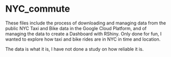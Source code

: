 # NYC_commute
These files include the process of downloading and managing data from the public NYC Taxi and Bike data in the Google Cloud Platform, and of managing the data to create a Dashboard with RShiny. Only done for fun, I wanted to explore how taxi and bike rides are in NYC in time and location. 

The data is what it is, I have not done a study on how reliable it is. 
